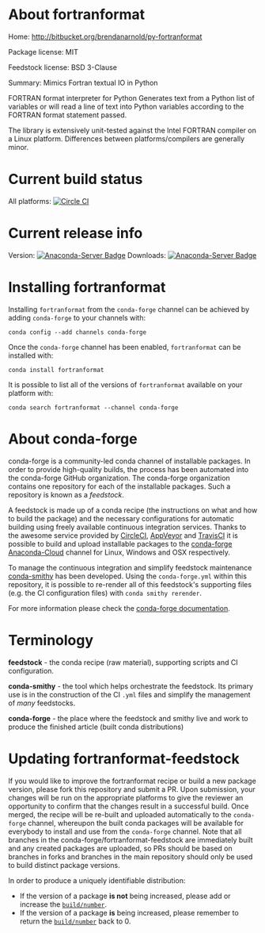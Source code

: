 About fortranformat
===================

Home: http://bitbucket.org/brendanarnold/py-fortranformat

Package license: MIT

Feedstock license: BSD 3-Clause

Summary: Mimics Fortran textual IO in Python

FORTRAN format interpreter for Python
Generates text from a Python list of variables or will read a line of text into Python variables according  to the FORTRAN format statement passed.

The library is extensively unit-tested  against the Intel FORTRAN compiler on a Linux platform. Differences between platforms/compilers are generally minor.

Current build status
====================

All platforms: [![Circle CI](https://circleci.com/gh/conda-forge/fortranformat-feedstock.svg?style=shield)](https://circleci.com/gh/conda-forge/fortranformat-feedstock)

Current release info
====================
Version: [![Anaconda-Server Badge](https://anaconda.org/conda-forge/fortranformat/badges/version.svg)](https://anaconda.org/conda-forge/fortranformat)
Downloads: [![Anaconda-Server Badge](https://anaconda.org/conda-forge/fortranformat/badges/downloads.svg)](https://anaconda.org/conda-forge/fortranformat)

Installing fortranformat
========================

Installing `fortranformat` from the `conda-forge` channel can be achieved by adding `conda-forge` to your channels with:

```
conda config --add channels conda-forge
```

Once the `conda-forge` channel has been enabled, `fortranformat` can be installed with:

```
conda install fortranformat
```

It is possible to list all of the versions of `fortranformat` available on your platform with:

```
conda search fortranformat --channel conda-forge
```


About conda-forge
=================

conda-forge is a community-led conda channel of installable packages.
In order to provide high-quality builds, the process has been automated into the
conda-forge GitHub organization. The conda-forge organization contains one repository
for each of the installable packages. Such a repository is known as a *feedstock*.

A feedstock is made up of a conda recipe (the instructions on what and how to build
the package) and the necessary configurations for automatic building using freely
available continuous integration services. Thanks to the awesome service provided by
[CircleCI](https://circleci.com/), [AppVeyor](http://www.appveyor.com/)
and [TravisCI](https://travis-ci.org/) it is possible to build and upload installable
packages to the [conda-forge](https://anaconda.org/conda-forge)
[Anaconda-Cloud](http://docs.anaconda.org/) channel for Linux, Windows and OSX respectively.

To manage the continuous integration and simplify feedstock maintenance
[conda-smithy](http://github.com/conda-forge/conda-smithy) has been developed.
Using the ``conda-forge.yml`` within this repository, it is possible to re-render all of
this feedstock's supporting files (e.g. the CI configuration files) with ``conda smithy rerender``.

For more information please check the [conda-forge documentation](https://conda-forge.org/docs/).

Terminology
===========

**feedstock** - the conda recipe (raw material), supporting scripts and CI configuration.

**conda-smithy** - the tool which helps orchestrate the feedstock.
                   Its primary use is in the construction of the CI ``.yml`` files
                   and simplify the management of *many* feedstocks.

**conda-forge** - the place where the feedstock and smithy live and work to
                  produce the finished article (built conda distributions)


Updating fortranformat-feedstock
================================

If you would like to improve the fortranformat recipe or build a new
package version, please fork this repository and submit a PR. Upon submission,
your changes will be run on the appropriate platforms to give the reviewer an
opportunity to confirm that the changes result in a successful build. Once
merged, the recipe will be re-built and uploaded automatically to the
`conda-forge` channel, whereupon the built conda packages will be available for
everybody to install and use from the `conda-forge` channel.
Note that all branches in the conda-forge/fortranformat-feedstock are
immediately built and any created packages are uploaded, so PRs should be based
on branches in forks and branches in the main repository should only be used to
build distinct package versions.

In order to produce a uniquely identifiable distribution:
 * If the version of a package **is not** being increased, please add or increase
   the [``build/number``](http://conda.pydata.org/docs/building/meta-yaml.html#build-number-and-string).
 * If the version of a package **is** being increased, please remember to return
   the [``build/number``](http://conda.pydata.org/docs/building/meta-yaml.html#build-number-and-string)
   back to 0.